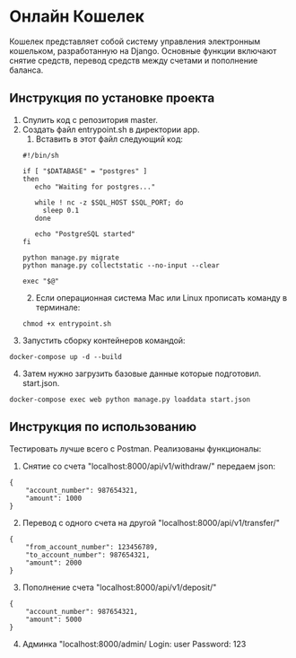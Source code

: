 # Онлайн Кошелек

Кошелек представляет собой систему управления электронным кошельком, разработанную на Django. Основные функции включают снятие средств, перевод средств между счетами и пополнение баланса.

## Инструкция по установке проекта

1. Спулить код с репозитория master.
2. Создать файл entrypoint.sh в директории app.
   1. Вставить в этот файл следующий код:
    ```
    #!/bin/sh

   if [ "$DATABASE" = "postgres" ]
   then
       echo "Waiting for postgres..."
   
       while ! nc -z $SQL_HOST $SQL_PORT; do
         sleep 0.1
       done
   
       echo "PostgreSQL started"
   fi
   
   python manage.py migrate
   python manage.py collectstatic --no-input --clear

   exec "$@"

    ```
   2. Если операционная система Mac или Linux прописать команду в терминале:
    ```
   chmod +x entrypoint.sh
    ```
3. Запустить сборку контейнеров командой:
```
docker-compose up -d --build
```
4. Затем нужно загрузить базовые данные которые подготовил. start.json.
```
docker-compose exec web python manage.py loaddata start.json
```
## Инструкция по использованию

Тестировать лучше всего с Postman.
Реализованы функционалы:
1. Снятие со счета "localhost:8000/api/v1/withdraw/" передаем json:
```
{
    "account_number": 987654321,
    "amount": 1000
}
```
2. Перевод с одного счета на другой "localhost:8000/api/v1/transfer/"
```
{
    "from_account_number": 123456789,
    "to_account_number": 987654321,
    "amount": 2000
}
```
3. Пополнение счета "localhost:8000/api/v1/deposit/"
```
{
    "account_number": 987654321,
    "amount": 5000
}
```

4. Админка "localhost:8000/admin/
   Login: user
   Password: 123
